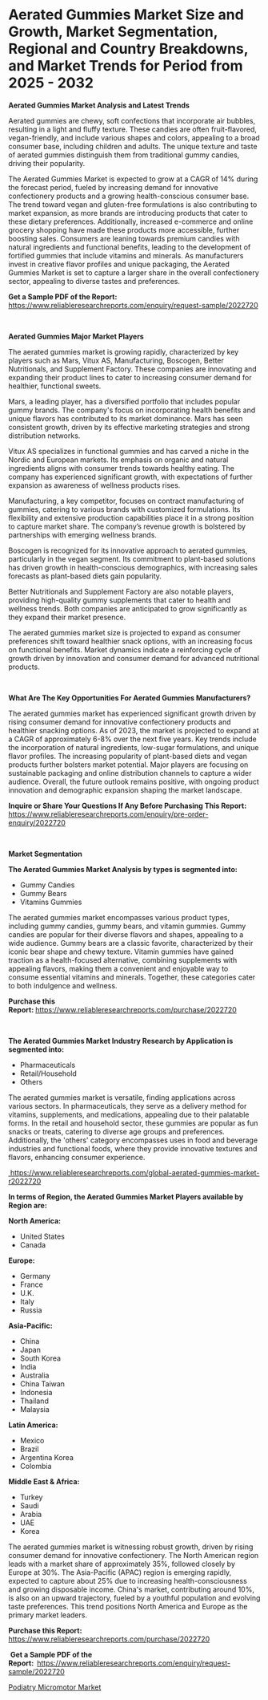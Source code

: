 <p><h1>Aerated Gummies Market Size and Growth, Market Segmentation, Regional and Country Breakdowns, and Market Trends for Period from 2025 -  2032</h1></p><p><strong>Aerated Gummies Market Analysis and Latest Trends</strong></p>
<p><p>Aerated gummies are chewy, soft confections that incorporate air bubbles, resulting in a light and fluffy texture. These candies are often fruit-flavored, vegan-friendly, and include various shapes and colors, appealing to a broad consumer base, including children and adults. The unique texture and taste of aerated gummies distinguish them from traditional gummy candies, driving their popularity.</p><p>The Aerated Gummies Market is expected to grow at a CAGR of 14% during the forecast period, fueled by increasing demand for innovative confectionery products and a growing health-conscious consumer base. The trend toward vegan and gluten-free formulations is also contributing to market expansion, as more brands are introducing products that cater to these dietary preferences. Additionally, increased e-commerce and online grocery shopping have made these products more accessible, further boosting sales. Consumers are leaning towards premium candies with natural ingredients and functional benefits, leading to the development of fortified gummies that include vitamins and minerals. As manufacturers invest in creative flavor profiles and unique packaging, the Aerated Gummies Market is set to capture a larger share in the overall confectionery sector, appealing to diverse tastes and preferences.</p></p>
<p><strong>Get a Sample PDF of the Report:&nbsp;</strong> <a href="https://www.reliableresearchreports.com/enquiry/request-sample/2022720?utm_campaign=3262&utm_medium=2&utm_source=Github&utm_content=ia&utm_term=29032025&utm_id=aerated-gummies">https://www.reliableresearchreports.com/enquiry/request-sample/2022720</a></p>
<p>&nbsp;</p>
<p><strong>Aerated Gummies Major Market Players</strong></p>
<p><p>The aerated gummies market is growing rapidly, characterized by key players such as Mars, Vitux AS, Manufacturing, Boscogen, Better Nutritionals, and Supplement Factory. These companies are innovating and expanding their product lines to cater to increasing consumer demand for healthier, functional sweets.</p><p>Mars, a leading player, has a diversified portfolio that includes popular gummy brands. The company's focus on incorporating health benefits and unique flavors has contributed to its market dominance. Mars has seen consistent growth, driven by its effective marketing strategies and strong distribution networks.</p><p>Vitux AS specializes in functional gummies and has carved a niche in the Nordic and European markets. Its emphasis on organic and natural ingredients aligns with consumer trends towards healthy eating. The company has experienced significant growth, with expectations of further expansion as awareness of wellness products rises.</p><p>Manufacturing, a key competitor, focuses on contract manufacturing of gummies, catering to various brands with customized formulations. Its flexibility and extensive production capabilities place it in a strong position to capture market share. The company’s revenue growth is bolstered by partnerships with emerging wellness brands.</p><p>Boscogen is recognized for its innovative approach to aerated gummies, particularly in the vegan segment. Its commitment to plant-based solutions has driven growth in health-conscious demographics, with increasing sales forecasts as plant-based diets gain popularity.</p><p>Better Nutritionals and Supplement Factory are also notable players, providing high-quality gummy supplements that cater to health and wellness trends. Both companies are anticipated to grow significantly as they expand their market presence.</p><p>The aerated gummies market size is projected to expand as consumer preferences shift toward healthier snack options, with an increasing focus on functional benefits. Market dynamics indicate a reinforcing cycle of growth driven by innovation and consumer demand for advanced nutritional products.</p></p>
<p>&nbsp;</p>
<p><strong>What Are The Key Opportunities For Aerated Gummies Manufacturers?</strong></p>
<p><p>The aerated gummies market has experienced significant growth driven by rising consumer demand for innovative confectionery products and healthier snacking options. As of 2023, the market is projected to expand at a CAGR of approximately 6-8% over the next five years. Key trends include the incorporation of natural ingredients, low-sugar formulations, and unique flavor profiles. The increasing popularity of plant-based diets and vegan products further bolsters market potential. Major players are focusing on sustainable packaging and online distribution channels to capture a wider audience. Overall, the future outlook remains positive, with ongoing product innovation and demographic expansion shaping the market landscape.</p></p>
<p><strong>Inquire or Share Your Questions If Any Before Purchasing This Report:</strong> <a href="https://www.reliableresearchreports.com/enquiry/pre-order-enquiry/2022720?utm_campaign=3262&utm_medium=2&utm_source=Github&utm_content=ia&utm_term=29032025&utm_id=aerated-gummies">https://www.reliableresearchreports.com/enquiry/pre-order-enquiry/2022720</a></p>
<p>&nbsp;</p>
<p><strong>Market Segmentation</strong></p>
<p><strong>The Aerated Gummies Market Analysis by types is segmented into:</strong></p>
<p><ul><li>Gummy Candies</li><li>Gummy Bears</li><li>Vitamins Gummies</li></ul></p>
<p><p>The aerated gummies market encompasses various product types, including gummy candies, gummy bears, and vitamin gummies. Gummy candies are popular for their diverse flavors and shapes, appealing to a wide audience. Gummy bears are a classic favorite, characterized by their iconic bear shape and chewy texture. Vitamin gummies have gained traction as a health-focused alternative, combining supplements with appealing flavors, making them a convenient and enjoyable way to consume essential vitamins and minerals. Together, these categories cater to both indulgence and wellness.</p></p>
<p><strong>Purchase this Report:&nbsp;</strong><a href="https://www.reliableresearchreports.com/purchase/2022720?utm_campaign=3262&utm_medium=2&utm_source=Github&utm_content=ia&utm_term=29032025&utm_id=aerated-gummies">https://www.reliableresearchreports.com/purchase/2022720</a></p>
<p>&nbsp;</p>
<p><strong>The Aerated Gummies Market Industry Research by Application is segmented into:</strong></p>
<p><ul><li>Pharmaceuticals</li><li>Retail/Household</li><li>Others</li></ul></p>
<p><p>The aerated gummies market is versatile, finding applications across various sectors. In pharmaceuticals, they serve as a delivery method for vitamins, supplements, and medications, appealing due to their palatable forms. In the retail and household sector, these gummies are popular as fun snacks or treats, catering to diverse age groups and preferences. Additionally, the 'others' category encompasses uses in food and beverage industries and functional foods, where they provide innovative textures and flavors, enhancing consumer experience.</p></p>
<p><a href="https://www.reliableresearchreports.com/global-aerated-gummies-market-r2022720?utm_campaign=3262&utm_medium=2&utm_source=Github&utm_content=ia&utm_term=29032025&utm_id=aerated-gummies">&nbsp;https://www.reliableresearchreports.com/global-aerated-gummies-market-r2022720</a></p>
<p><strong>In terms of Region, the Aerated Gummies Market Players available by Region are:</strong></p>
<p>
    <p> <strong> North America: </strong>
        <ul>
            <li>United States</li>
            <li>Canada</li>
        </ul>
        </p> 
    <p> <strong> Europe: </strong>
        <ul>
            <li>Germany</li>
            <li>France</li>
            <li>U.K.</li>
            <li>Italy</li>
            <li>Russia</li>
        </ul>
        </p> 
    <p> <strong> Asia-Pacific: </strong>
        <ul>
            <li>China</li>
            <li>Japan</li>
            <li>South Korea</li>
            <li>India</li>
            <li>Australia</li>
            <li>China Taiwan</li>
            <li>Indonesia</li>
            <li>Thailand</li>
            <li>Malaysia</li>
        </ul>
        </p> 
    <p> <strong> Latin America: </strong>
        <ul>
            <li>Mexico</li>
            <li>Brazil</li>
            <li>Argentina Korea</li>
            <li>Colombia</li>
        </ul>
        </p> 
    <p> <strong> Middle East & Africa: </strong>
        <ul>
            <li>Turkey</li>
            <li>Saudi</li>
            <li>Arabia</li>
            <li>UAE</li>
            <li>Korea</li>
        </ul>
    </p>
    </p>
<p><p>The aerated gummies market is witnessing robust growth, driven by rising consumer demand for innovative confectionery. The North American region leads with a market share of approximately 35%, followed closely by Europe at 30%. The Asia-Pacific (APAC) region is emerging rapidly, expected to capture about 25% due to increasing health-consciousness and growing disposable income. China's market, contributing around 10%, is also on an upward trajectory, fueled by a youthful population and evolving taste preferences. This trend positions North America and Europe as the primary market leaders.</p></p>
<p><strong>Purchase this Report: </strong><a href="https://www.reliableresearchreports.com/purchase/2022720?utm_campaign=3262&utm_medium=2&utm_source=Github&utm_content=ia&utm_term=29032025&utm_id=aerated-gummies">https://www.reliableresearchreports.com/purchase/2022720</a></p>
<p>&nbsp;<strong>Get a Sample PDF of the Report:&nbsp;&nbsp;</strong><a href="https://www.reliableresearchreports.com/enquiry/request-sample/2022720?utm_campaign=3262&utm_medium=2&utm_source=Github&utm_content=ia&utm_term=29032025&utm_id=aerated-gummies">https://www.reliableresearchreports.com/enquiry/request-sample/2022720</a></p>
<p><strong></strong></p>
<p><p><a href="https://github.com/hedbomkrahe/Market-Research-Report-List-1/blob/main/podiatry-micromotor-market.md?utm_campaign=3262&utm_medium=2&utm_source=Github&utm_content=ia&utm_term=29032025&utm_id=aerated-gummies">Podiatry Micromotor Market</a></p></p>